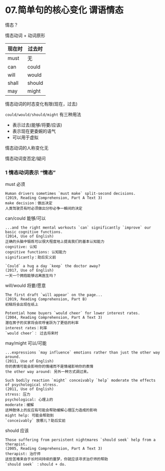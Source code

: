 # 07.简单句的核心变化 谓语情态

情态？

情态动词 + 动词原形

现在时|过去时
-|-
must|无
can|could
will|would
shall|should
may|might

情态动词的时态变化有限(现在，过去)

`could/would/should/might` 有三种用法
* 表示过去(能够/将要/应该)
* 表示现在更委婉的语气
* 可以用于虚拟

情态动词的人称变化无

情态动词变否定/疑问

### 1 情态动词表示 “情态”

must     必须
```
Human drivers sometimes `must make` split-second decisions.
(2019, Reading Comprehension, Part A Text 3)
make decision：做出决定
人类驾驶员有时必须做出分秒必争一瞬间的决定
```

can/could 能够/可以
```
...and the right mental workouts `can` significantly `improve` our basic cognitive functions.
(2014, Use of English)
正确的头脑中锻炼可以很大程度地上提高我们的基本认知能力
cognitive: 认知
cognitive functions: 认知能力
significantly：助后实义前

`Could` a hug a day `keep` the doctor away?
(2017, Use of English)
一天一个拥抱能够远离医生吗？

```

will/would 将要/愿意
```
The first draft `will appear` on the page...
(2019, Reading Comprehension, Part B)
初稿将会出现在纸上

Potential home buyers `would cheer` for lower interest rates.
(2004, Reading Comprehension, Part A Text 3)
潜在房子的买家将会欢呼雀跃为了更低的利率
interest rates：利率
`would cheer`： 过去将来时
```

may/might 可以/可能
```
...expressions `may influence` emotions rather than just the other way around.
(2011, Use of English)
你的表情可能会影响你的情绪而不是情绪影响你的表情
the other way around: 另外一种方式调过来。

Such bodily reaction `might` conceivably `help` moderate the effects of psychological stress.
(2011, Use of English)
stress: 压力
psychological: 心理上的
moderate：缓解
这种肢体上的反应有可能会帮助缓解心理压力造成的影响
might help: 可能会帮助到
`conceivably` 放哪儿？助后实前
```

should 应该
```
Those suffering from persistent nightmares `should seek` help from a therapist.
(2005, Reading Comprehension, Part A Text 3)
therapist: 治疗师
这些苦难来自于长时间持续的噩梦，你就应该寻求治疗师的帮助
`should seek` ：should + do.
```

